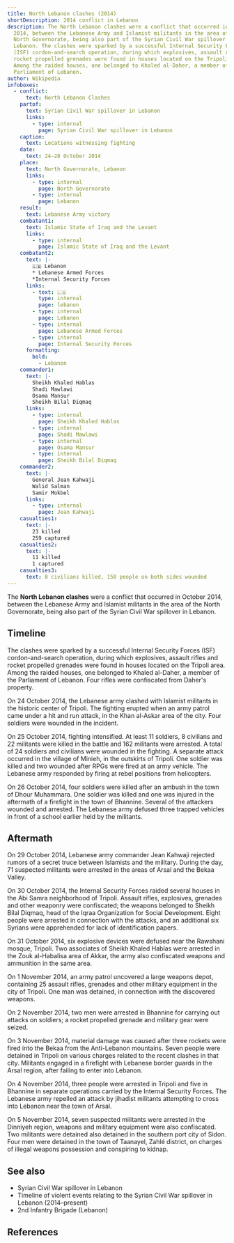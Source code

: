 ```yaml
---
title: North Lebanon clashes (2014)
shortDescription: 2014 conflict in Lebanon
description: The North Lebanon clashes were a conflict that occurred in October
  2014, between the Lebanese Army and Islamist militants in the area of the
  North Governorate, being also part of the Syrian Civil War spillover in
  Lebanon. The clashes were sparked by a successful Internal Security Forces
  (ISF) cordon-and-search operation, during which explosives, assault rifles and
  rocket propelled grenades were found in houses located on the Tripoli area.
  Among the raided houses, one belonged to Khaled al-Daher, a member of the
  Parliament of Lebanon.
author: Wikipedia
infoboxes:
  - conflict:
      text: North Lebanon Clashes
    partof:
      text: Syrian Civil War spillover in Lebanon
      links:
        - type: internal
          page: Syrian Civil War spillover in Lebanon
    caption:
      text: Locations witnessing fighting
    date:
      text: 24–28 October 2014
    place:
      text: North Governorate, Lebanon
      links:
        - type: internal
          page: North Governorate
        - type: internal
          page: Lebanon
    result:
      text: Lebanese Army victory
    combatant1:
      text: Islamic State of Iraq and the Levant
      links:
        - type: internal
          page: Islamic State of Iraq and the Levant
    combatant2:
      text: |-
        🇱🇧 Lebanon
        * Lebanese Armed Forces
        *Internal Security Forces
      links:
        - text: 🇱🇧
          type: internal
          page: lebanon
        - type: internal
          page: Lebanon
        - type: internal
          page: Lebanese Armed Forces
        - type: internal
          page: Internal Security Forces
      formatting:
        bold:
          - Lebanon
    commander1:
      text: |-
        Sheikh Khaled Hablas
        Shadi Mawlawi
        Osama Mansur
        Sheikh Bilal Diqmaq
      links:
        - type: internal
          page: Sheikh Khaled Hablas
        - type: internal
          page: Shadi Mawlawi
        - type: internal
          page: Osama Mansur
        - type: internal
          page: Sheikh Bilal Diqmaq
    commander2:
      text: |-
        General Jean Kahwaji
        Walid Salman
        Samir Mokbel
      links:
        - type: internal
          page: Jean Kahwaji
    casualties1:
      text: |-
        23 killed
        259 captured
    casualties2:
      text: |-
        11 killed
        1 captured
    casualties3:
      text: 8 civilians killed, 150 people on both sides wounded
---
```


The **North Lebanon clashes** were a conflict that occurred in October 2014, between the Lebanese Army and Islamist militants in the area of the North Governorate, being also part of the Syrian Civil War spillover in Lebanon.

## Timeline
The clashes were sparked by a successful Internal Security Forces (ISF) cordon-and-search operation, during which explosives, assault rifles and rocket propelled grenades were found in houses located on the Tripoli area. Among the raided houses, one belonged to Khaled al-Daher, a member of the Parliament of Lebanon. Four rifles were confiscated from Daher's property.

On 24 October 2014, the Lebanese army clashed with Islamist militants in the historic center of Tripoli. The fighting erupted when an army patrol came under a hit and run attack, in the Khan al-Askar area of the city. Four soldiers were wounded in the incident.

On 25 October 2014, fighting intensified. At least 11 soldiers, 8 civilians and 22 militants were killed in the battle and 162 militants were arrested. A total of 24 soldiers and civilians were wounded in the fighting. A separate attack occurred in the village of Minieh, in the outskirts of Tripoli. One soldier was killed and two wounded after RPGs were fired at an army vehicle. The Lebanese army responded by firing at rebel positions from helicopters.

On 26 October 2014, four soldiers were killed after an ambush in the town of Dhour Muhammara. One soldier was killed and one was injured in the aftermath of a firefight in the town of Bhannine. Several of the attackers wounded and arrested. The Lebanese army defused three trapped vehicles in front of a school earlier held by the militants.

## Aftermath
On 29 October 2014, Lebanese army commander Jean Kahwaji rejected rumors of a secret truce between Islamists and the military. During the day, 71 suspected militants were arrested in the areas of Arsal and the Bekaa Valley.

On 30 October 2014, the Internal Security Forces raided several houses in the Abi Samra neighborhood of Tripoli. Assault rifles, explosives, grenades and other weaponry were confiscated; the weapons belonged to Sheikh Bilal Diqmaq, head of the Iqraa Organization for Social Development. Eight people were arrested in connection with the attacks, and an additional six Syrians were apprehended for lack of identification papers.

On 31 October 2014, six explosive devices were defused near the Rawshani mosque, Tripoli. Two associates of Sheikh Khaled Hablas were arrested in the Zouk al-Habalisa area of Akkar, the army also confiscated weapons and ammunition in the same area.

On 1 November 2014, an army patrol uncovered a large weapons depot, containing 25 assault rifles, grenades and other military equipment in the city of Tripoli. One man was detained, in connection with the discovered weapons.

On 2 November 2014, two men were arrested in Bhannine for carrying out attacks on soldiers; a rocket propelled grenade and military gear were seized.

On 3 November 2014, material damage was caused after three rockets were fired into the Bekaa from the Anti-Lebanon mountains. Seven people were detained in Tripoli on various charges related to the recent clashes in that city. Militants engaged in a firefight with Lebanese border guards in the Arsal region, after failing to enter into Lebanon.

On 4 November 2014, three people were arrested in Tripoli and five in Bhannine in separate operations carried by the Internal Security Forces. The Lebanese army repelled an attack by jihadist militants attempting to cross into Lebanon near the town of Arsal.

On 5 November 2014, seven suspected militants were arrested in the Dinniyeh region, weapons and military equipment were also confiscated. Two militants were detained also detained in the southern port city of Sidon. Four men were detained in the town of Taanayel, Zahlé district, on charges of illegal weapons possession and conspiring to kidnap.

## See also
 * Syrian Civil War spillover in Lebanon
 * Timeline of violent events relating to the Syrian Civil War spillover in Lebanon (2014–present)
 * 2nd Infantry Brigade (Lebanon)




## References
